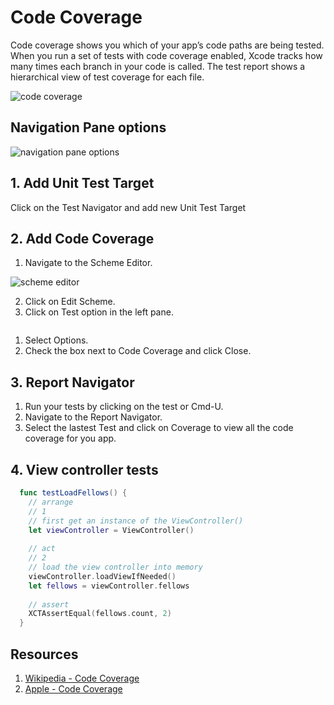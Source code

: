# Code Coverage

Code coverage shows you which of your app’s code paths are being tested. When you run a set of tests with code coverage enabled, Xcode tracks how many times each branch in your code is called. The test report shows a hierarchical view of test coverage for each file.

![code coverage](https://developer.apple.com/library/archive/documentation/ToolsLanguages/Conceptual/Xcode_Overview/Art/Code_Coverage_report_2x.png)


## Navigation Pane options 

![navigation pane options](https://user-images.githubusercontent.com/1819208/98440777-aba1fc80-20c8-11eb-9b74-e47e582f9da2.jpg)

## 1. Add Unit Test Target 

Click on the Test Navigator and add new Unit Test Target

## 2. Add Code Coverage 

1. Navigate to the Scheme Editor.

![scheme editor](https://user-images.githubusercontent.com/1819208/98440844-2834db00-20c9-11eb-9a1f-fd31a6778790.png)

2. Click on Edit Scheme. 
3. Click on Test option in the left pane. 

![]()
1. Select Options. 
4. Check the box next to Code Coverage and click Close. 
![]()

## 3. Report Navigator 

1. Run your tests by clicking on the test or Cmd-U. 
2. Navigate to the Report Navigator. 
3. Select the lastest Test and click on Coverage to view all the code coverage for you app. 

## 4. View controller tests

```swift 
  func testLoadFellows() {
    // arrange
    // 1
    // first get an instance of the ViewController()
    let viewController = ViewController()
    
    // act
    // 2
    // load the view controller into memory
    viewController.loadViewIfNeeded()
    let fellows = viewController.fellows
    
    // assert
    XCTAssertEqual(fellows.count, 2)
  }
```

## Resources 

1. [Wikipedia - Code Coverage](https://en.wikipedia.org/wiki/Code_coverage)
2. [Apple - Code Coverage](https://developer.apple.com/library/archive/documentation/ToolsLanguages/Conceptual/Xcode_Overview/CheckingCodeCoverage.html#//apple_ref/doc/uid/TP40010215-CH74-SW1)
